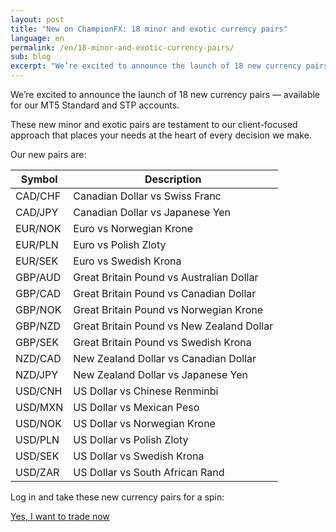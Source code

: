 ```yaml
---
layout: post
title: "New on ChampionFX: 18 minor and exotic currency pairs"
language: en
permalink: /en/18-minor-and-exotic-currency-pairs/
sub: blog
excerpt: "We’re excited to announce the launch of 18 new currency pairs – available for our MT5 Standard and STP accounts..."
---
```

We’re excited to announce the launch of 18 new currency pairs –– available for our MT5 Standard and STP accounts.

These new minor and exotic pairs are testament to our client-focused approach that places your needs at the heart of every decision we make.

Our new pairs are:

<table>
	<thead>
		<tr>
			<th>Symbol</th>
			<th>Description</th>
		</tr>
	</thead>
	<tbody>
		<tr>
			<td>CAD/CHF</td>
			<td>Canadian Dollar vs Swiss Franc</td>
		</tr>
		<tr>
			<td>CAD/JPY</td>
			<td>Canadian Dollar vs Japanese Yen</td>
		</tr>
		<tr>
			<td>EUR/NOK</td>
			<td>Euro vs Norwegian Krone</td>
		</tr>
		<tr>
			<td>EUR/PLN</td>
			<td>Euro vs Polish Zloty</td>
		</tr>
		<tr>
			<td>EUR/SEK</td>
			<td>Euro vs Swedish Krona</td>
		</tr>
		<tr>
			<td>GBP/AUD</td>
			<td>Great Britain Pound vs Australian Dollar</td>
		</tr>
		<tr>
			<td>GBP/CAD</td>
			<td>Great Britain Pound vs Canadian Dollar</td>
		</tr>
		<tr>
			<td>GBP/NOK</td>
			<td>Great Britain Pound vs Norwegian Krone</td>
		</tr>
		<tr>
			<td>GBP/NZD</td>
			<td>Great Britain Pound vs New Zealand Dollar</td>
		</tr>
		<tr>
			<td>GBP/SEK</td>
			<td>Great Britain Pound vs Swedish Krona</td>
		</tr>
		<tr>
			<td>NZD/CAD</td>
			<td>New Zealand Dollar vs Canadian Dollar</td>
		</tr>
		<tr>
			<td>NZD/JPY</td>
			<td>New Zealand Dollar vs Japanese Yen</td>
		</tr>
		<tr>
			<td>USD/CNH</td>
			<td>US Dollar vs Chinese Renminbi</td>
		</tr>
		<tr>
			<td>USD/MXN</td>
			<td>US Dollar vs Mexican Peso</td>
		</tr>
		<tr>
			<td>USD/NOK</td>
			<td>US Dollar vs Norwegian Krone</td>
		</tr>
		<tr>
			<td>USD/PLN</td>
			<td>US Dollar vs Polish Zloty</td>
		</tr>
		<tr>
			<td>USD/SEK</td>
			<td>US Dollar vs Swedish Krona</td>
		</tr>
		<tr>
			<td>USD/ZAR</td>
			<td>US Dollar vs South African Rand</td>
		</tr>				
	</tbody>
</table>

Log in and take these new currency pairs for a spin:

<p class="cta"><a class="button" href="https://oauth.champion-fx.com/oauth2/authorize?app_id=2472&l=EN"><span>Yes, I want to trade now</span></a></p>